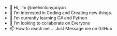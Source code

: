 - 👋 Hi, I’m @melvintonypriyan
- 👀 I’m interested in Coding and Creating new things.
- 🌱 I’m currently learning C# and Python
- 💞️ I’m looking to collaborate on Everyone
- 📫 How to reach me ... Just Message me on GitHub 

<!---
melvintonypriyan/melvintonypriyan is a ✨ special ✨ repository because its `README.md` (this file) appears on your GitHub profile.
You can click the Preview link to take a look at your changes.
--->
